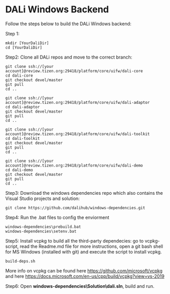 DALi Windows Backend
====================

Follow the steps below to build the DALi Windows backend:

Step 1:

    mkdir [YourDaliDir]
    cd [YourDaliDir]

Step2:
Clone all DALi repos and move to the correct branch:

    git clone ssh://[your account]@review.tizen.org:29418/platform/core/uifw/dali-core
    cd dali-core
    git checkout devel/master
    git pull
    cd ..

    git clone ssh://[your account]@review.tizen.org:29418/platform/core/uifw/dali-adaptor
    cd dali-adaptor
    git checkout devel/master
    git pull
    cd ..

    git clone ssh://[your account]@review.tizen.org:29418/platform/core/uifw/dali-toolkit
    cd dali-toolkit
    git checkout devel/master
    git pull
    cd ..

    git clone ssh://[your account]@review.tizen.org:29418/platform/core/uifw/dali-demo
    cd dali-demo
    git checkout devel/master
    git pull
    cd ..

Step3:
Download the windows dependencies repo which also contains the Visual Studio projects and solution:

    git clone https://github.com/dalihub/windows-dependencies.git

Step4:
Run the .bat files to config the enviorment

    windows-dependencies\prebuild.bat
    windows-dependencies\setenv.bat

Step5:
Install vcpkg to build all the third-party dependecies: go to vcpkg-script, read the Readme.md file for more instructions,
open a git bash shell for MS Windows (installed with git) and execute the script to install vcpkg.

    build-deps.sh

More info on vcpkg can be found here https://github.com/microsoft/vcpkg and here https://docs.microsoft.com/en-us/cpp/build/vcpkg?view=vs-2019

Step6:
Open **windows-dependencies\Solution\dali.sln**, build and run.
